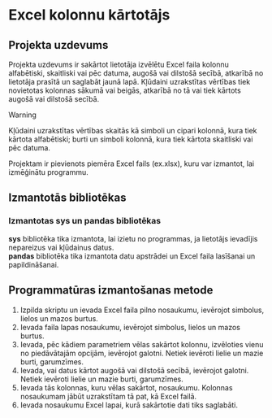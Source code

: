 # Excel kolonnu kārtotājs
## Projekta uzdevums
Projekta uzdevums ir sakārtot lietotāja izvēlētu Excel faila kolonnu alfabētiski, skaitliski vai pēc datuma, augošā vai dilstošā secībā, atkarībā no lietotāja prasītā un saglabāt jaunā lapā. Kļūdaini uzrakstītas vērtības tiek novietotas kolonnas sākumā vai beigās, atkarībā no tā vai tiek kārtots augošā vai dilstošā secībā. 

> [!WARNING]
> Kļūdaini uzrakstītas vērtības skaitās kā simboli un cipari kolonnā, kura tiek kārtota alfabētiski; burti un simboli kolonnā, kura tiek kārtota skaitliski vai pēc datuma.  

Projektam ir pievienots piemēra Excel fails (ex.xlsx), kuru var izmantot, lai izmēģinātu programmu.
## Izmantotās bibliotēkas
### Izmantotas sys un pandas bibliotēkas
**sys** bibliotēka tika izmantota, lai izietu no programmas, ja lietotājs ievadījis nepareizus vai kļūdainus datus.  
**pandas** bibliotēka tika izmantota datu apstrādei un Excel faila lasīšanai un papildināšanai.
## Programmatūras izmantošanas metode
1. Izpilda skriptu un ievada Excel faila pilno nosaukumu, ievērojot simbolus, lielos un mazos burtus.
2. Ievada faila lapas nosaukumu, ievērojot simbolus, lielos un mazos burtus.
3. Ievada, pēc kādiem parametriem vēlas sakārtot kolonnu, izvēloties vienu no piedāvātajām opcijām, ievērojot galotni. Netiek ievēroti lielie un mazie burti, garumzīmes.
4. Ievada, vai datus kārtot augošā vai dilstošā secībā, ievērojot galotni. Netiek ievēroti lielie un mazie burti, garumzīmes.
5. Ievada tās kolonnas, kuru vēlas sakārtot, nosaukumu. Kolonnas nosaukumam jābūt uzrakstītam tā pat, kā Excel failā.
6. Ievada nosaukumu Excel lapai, kurā sakārtotie dati tiks saglabāti.